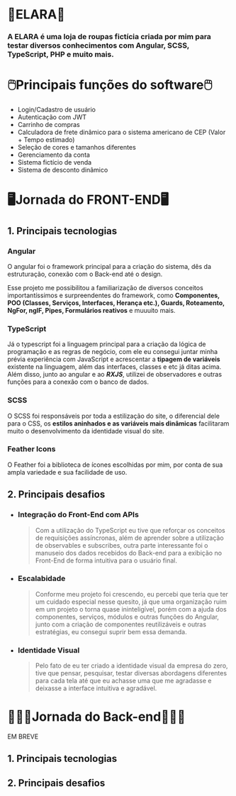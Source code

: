 # 👚ELARA👕

### A ELARA é uma loja de roupas fictícia criada por mim para testar diversos conhecimentos com Angular, SCSS, TypeScript, PHP e muito mais.

# 🖱️Principais funções do software🖱️

- Login/Cadastro de usuário
- Autenticação com JWT
- Carrinho de compras
- Calculadora de frete dinâmico para o sistema americano de CEP (Valor + Tempo estimado)
- Seleção de cores e tamanhos diferentes
- Gerenciamento da conta
- Sistema fictício de venda
- Sistema de desconto dinâmico

# 🖥️Jornada do FRONT-END🖥️

## 1. Principais tecnologias

### Angular

O angular foi o framework principal para a criação do sistema, dês da estruturação, conexão com o Back-end até o design.

Esse projeto me possibilitou a familiarização de diversos conceitos importantíssimos e surpreendentes do framework, como **Componentes, POO (Classes, Serviços, Interfaces, Herança etc.), Guards, Roteamento, NgFor, ngIF, Pipes, Formulários reativos** e muuuito mais.

### TypeScript

Já o typescript foi a linguagem principal para a criação da lógica de programação e as regras de negócio, com ele eu consegui juntar minha prévia experiência com JavaScript e acrescentar a **tipagem de variáveis** existente na linguagem, além das interfaces, classes e etc já ditas acima. Além disso, junto ao angular e ao ***RXJS***, utilizei de observadores e outras funções para a conexão com o banco de dados.

### SCSS

O SCSS foi responsáveis por toda a estilização do site, o diferencial dele para o CSS, os **estilos aninhados e as variáveis mais dinâmicas** facilitaram muito o desenvolvimento da identidade visual do site.

### Feather Icons

O Feather foi a biblioteca de ícones escolhidas por mim, por conta de sua ampla variedade e sua facilidade de uso.

## 2. Principais desafios

- ### Integração do Front-End com APIs

    > Com a utilização do TypeScript eu tive que reforçar os conceitos de requisições assíncronas, além de aprender sobre a utilização de observables e subscribes, outra parte interessante foi o manuseio dos dados recebidos do Back-end para a exibição no Front-End de forma intuitiva para o usuário final.

- ### Escalabidade

    > Conforme meu projeto foi crescendo, eu percebi que teria que ter um cuidado especial nesse quesito, já que uma organização ruim em um projeto o torna quase ininteligível, porém com a ajuda dos componentes, serviços, módulos e outras funções do Angular, junto com a criação de componentes reutilizáveis e outras estratégias, eu consegui suprir bem essa demanda.

- ### Identidade Visual

    > Pelo fato de eu ter criado a identidade visual da empresa do zero, tive que pensar, pesquisar, testar diversas abordagens diferentes para cada tela até que eu achasse uma que me agradasse e deixasse a interface intuitiva e agradável.


#  👨🏽‍💻Jornada do Back-end👨🏽‍💻

EM BREVE

## 1. Principais tecnologias

## 2. Principais desafios